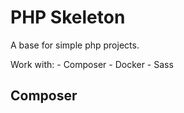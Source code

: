 # PHP Skeleton

A base for simple php projects.

Work with:
    - Composer
    - Docker
    - Sass

## Composer
